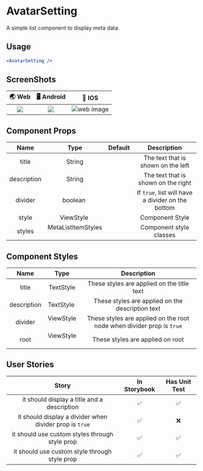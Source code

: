 # AvatarSetting

A simple list component to display meta data.

## Usage

```jsx
<AvatarSetting />
```

## ScreenShots

|                 🌏 Web                 |                 🖥 Android                 |                      📱 IOS                     |
| :------------------------------------: | :----------------------------------------: | :---------------------------------------------: |
| ![](./ScreenShots/MetaListItemWeb.png) | ![](./ScreenShots/MetaListItemAndroid.png) | ![web image](./ScreenShots/MetaListItemIoS.png) |

## Component Props

|     Name    |         Type         | Default |                    Description                    |
| :---------: | :------------------: | :-----: | :-----------------------------------------------: |
|    title    |        String        |    ️    |         The text that is shown on the left        |
| description |        String        |         |        The text that is shown on the right        |
|   divider   |       boolean ️      |         | If `true`, list will have a divider on the bottom |
|    style    |      ViewStyle ️     |         |                  Component Style                  |
|    styles   | MetaListItemStyles ️ |         |              Component style classes              |

## Component Styles

|     Name    |     Type    |                              Description                              |
| :---------: | :---------: | :-------------------------------------------------------------------: |
|    title    |  ️TextStyle |               These styles are applied on the title text              |
| description | TextStyle ️ |            These styles are applied on the description text           |
|   divider   | ViewStyle ️ | These styles are applied on the root node when divider prop is `true` |
|     root    | ViewStyle ️ |                    These styles are applied on root                   |

## User Stories

|                          Story                          | In Storybook | Has Unit Test |
| :-----------------------------------------------------: | :----------: | :-----------: |
|       it should display a title and a description       |       ✅      |       ✅       |
| it should display a divider when divider prop is `true` |       ✅      |       ❌       |
|      it should use custom styles through style prop     |       ✅      |       ✅       |
|      it should use custom style through style prop      |       ✅      |       ✅       |
